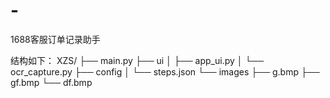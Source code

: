 # -
1688客服订单记录助手

结构如下：
XZS/
├── main.py
├── ui
│   ├── app_ui.py
│   └── ocr_capture.py
├── config
│   └── steps.json
└── images
    ├── g.bmp
    ├── gf.bmp
    └── df.bmp
